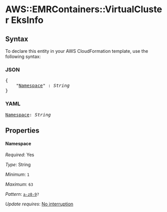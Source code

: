 # AWS::EMRContainers::VirtualCluster EksInfo

## Syntax

To declare this entity in your AWS CloudFormation template, use the following syntax:

### JSON

<pre>
{
    "<a href="#namespace" title="Namespace">Namespace</a>" : <i>String</i>
}
</pre>

### YAML

<pre>
<a href="#namespace" title="Namespace">Namespace</a>: <i>String</i>
</pre>

## Properties

#### Namespace

_Required_: Yes

_Type_: String

_Minimum_: <code>1</code>

_Maximum_: <code>63</code>

_Pattern_: <code>[a-z0-9]([-a-z0-9]*[a-z0-9])?</code>

_Update requires_: [No interruption](https://docs.aws.amazon.com/AWSCloudFormation/latest/UserGuide/using-cfn-updating-stacks-update-behaviors.html#update-no-interrupt)

